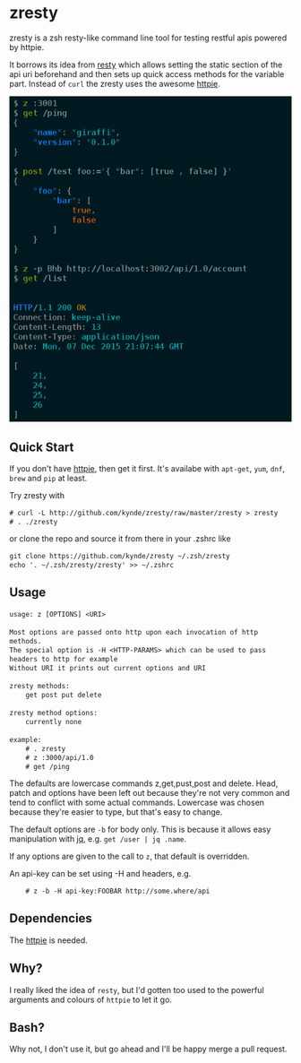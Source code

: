 # zresty

zresty is a zsh resty-like command line tool for testing restful apis powered by httpie.

It borrows its idea from [resty](https://github.com/micha/resty) which
allows setting the static section of the api uri beforehand and then sets up quick access
methods for the variable part. Instead of `curl` the zresty uses the
awesome [httpie](https://github.zom/jkbrzt/httpie).

![Example][]

## Quick Start

If you don't have [httpie](https://github.zom/jkbrzt/httpie), then get it first.
It's availabe with `apt-get`, `yum`, `dnf`, `brew` and `pip` at least.

Try zresty with

```
# curl -L http://github.com/kynde/zresty/raw/master/zresty > zresty
# . ./zresty
```

or clone the repo and source it from there in your .zshrc like

```
git clone https://github.com/kynde/zresty ~/.zsh/zresty
echo '. ~/.zsh/zresty/zresty' >> ~/.zshrc
```

## Usage

```
usage: z [OPTIONS] <URI>

Most options are passed onto http upon each invocation of http methods.
The special option is -H <HTTP-PARAMS> which can be used to pass headers to http for example
Without URI it prints out current options and URI

zresty methods:
	get post put delete

zresty method options:
	currently none

example:
	# . zresty
	# z :3000/api/1.0
	# get /ping
```

The defaults are lowercase commands z,get,pust,post and delete. Head, patch and options
have been left out because they're not very common and tend to conflict with some
actual commands. Lowercase was chosen because they're easier to type, but that's
easy to change.

The default options are `-b` for body only. This is because it allows easy manipulation with [jq](https://github.com/stedolan/jq), e.g. `get /user | jq .name`.

If any options are given to the call to `z`, that default is overridden.

An api-key can be set using -H and headers, e.g.
```
    # z -b -H api-key:FOOBAR http://some.where/api
```

## Dependencies

The [httpie](https://github.com/jkbrzt/httpie) is needed.

## Why?

I really liked the idea of `resty`, but I'd gotten too used to the powerful
arguments and colours of `httpie` to let it go.

## Bash?

Why not, I don't use it, but go ahead and I'll be happy merge a pull request.

[Example]: https://github.com/kynde/zresty/raw/master/zresty.png
